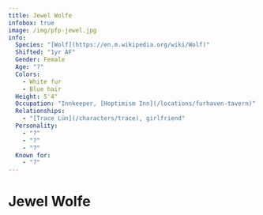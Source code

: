 ```yaml
---
title: Jewel Wolfe
infobox: true
image: /img/pfp-jewel.jpg
info:
  Species: "[Wolf](https://en.m.wikipedia.org/wiki/Wolf)"
  Shifted: "1yr AF"
  Gender: Female
  Age: "?"
  Colors: 
    - White fur
    - Blue hair
  Height: 5'4"
  Occupation: "Innkeeper, [Hoptimism Inn](/locations/furhaven-tavern)"
  Relationships:
    - "[Trace Lün](/characters/trace), girlfriend"
  Personality:
    - "?"
    - "?"
    - "?"
  Known for:
    - "?"
---
```


# Jewel Wolfe

